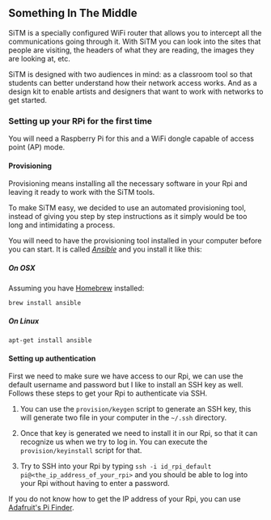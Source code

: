 ## Something In The Middle

SiTM is a specially configured WiFi router that allows you to intercept all the communications going through it. With SiTM you can look into the sites that people are visiting, the headers of what they are reading, the images they are looking at, etc.

SiTM is designed with two audiences in mind: as a classroom tool so that students can better understand how their network access works. And as a design kit to enable artists and designers that want to work with networks to get started.

### Setting up your RPi for the first time

You will need a Raspberry Pi for this and a WiFi dongle capable of access point (AP) mode.

#### Provisioning

Provisioning means installing all the necessary software in your Rpi and leaving it ready to work with the SiTM tools.

To make SiTM easy, we decided to use an automated provisioning tool, instead of giving you step by step instructions as it simply would be too long and intimidating a process.

You will need to have the provisioning tool installed in your computer before you can start. It is called [*Ansible*](https://www.ansible.com/) and you install it like this:

##### On OSX

Assuming you have [Homebrew](http://brew.sh/) installed:
```
brew install ansible
```

##### On Linux
```
apt-get install ansible
```


#### Setting up authentication
First we need to make sure we have access to our Rpi, we can use the default
username and password but I like to install an SSH key as well. Follows these steps to get your Rpi to authenticate via SSH.

 1. You can use the `provision/keygen` script to generate an SSH key, this will generate two file in your computer in the `~/.ssh` directory.

 2. Once that key is generated we need to install it in our Rpi, so that it can recognize us when we try to log in. You can execute the `provision/keyinstall` script for that.

 3. Try to SSH into your Rpi by typing `ssh -i id_rpi_default pi@<the_ip_address_of_your_rpi>` and you should be able to log into your Rpi without having to enter a password.

If you do not know how to get the IP address of your Rpi, you can use [Adafruit's Pi Finder](https://github.com/adafruit/Adafruit-Pi-Finder/releases).
